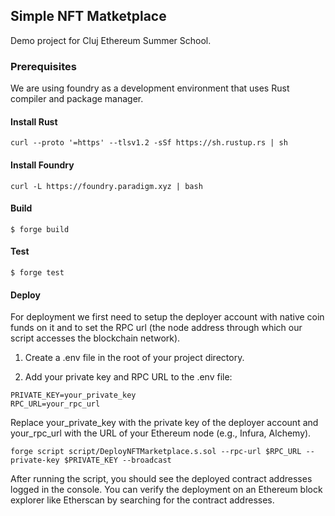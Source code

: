 ## Simple NFT Matketplace
Demo project for Cluj Ethereum Summer School.

### Prerequisites
We are using foundry as a development environment that uses Rust compiler and package manager.

#### Install Rust
```
curl --proto '=https' --tlsv1.2 -sSf https://sh.rustup.rs | sh
```

#### Install Foundry
```
curl -L https://foundry.paradigm.xyz | bash
```

#### Build

```shell
$ forge build
```

#### Test

```shell
$ forge test
```

#### Deploy

For deployment we first need to setup the deployer account with native coin funds on it and to set the RPC url (the node address through which our script accesses the blockchain network).

1. Create a .env file in the root of your project directory.

2. Add your private key and RPC URL to the .env file:
```
PRIVATE_KEY=your_private_key
RPC_URL=your_rpc_url
```

Replace your_private_key with the private key of the deployer account and your_rpc_url with the URL of your Ethereum node (e.g., Infura, Alchemy).

```shell
forge script script/DeployNFTMarketplace.s.sol --rpc-url $RPC_URL --private-key $PRIVATE_KEY --broadcast
```

After running the script, you should see the deployed contract addresses logged in the console. You can verify the deployment on an Ethereum block explorer like Etherscan by searching for the contract addresses.
